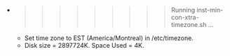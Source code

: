 * >>>>>>>>> Running inst-min-con-xtra-timezone.sh ...
  * Set time zone to EST (America/Montreal) in /etc/timezone.
  * Disk size = 2897724K. Space Used = 4K.
